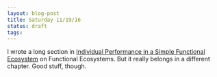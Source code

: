 ```yaml
---
layout: blog-post
title: Saturday 11/19/16
status: draft
tags:
---
```


I wrote a long section in [Individual Performance in a Simple Functional Ecosystem](1a-individual-performance.html) on Functional Ecosystems. But it really belongs in a different chapter.  Good stuff, though.



    

